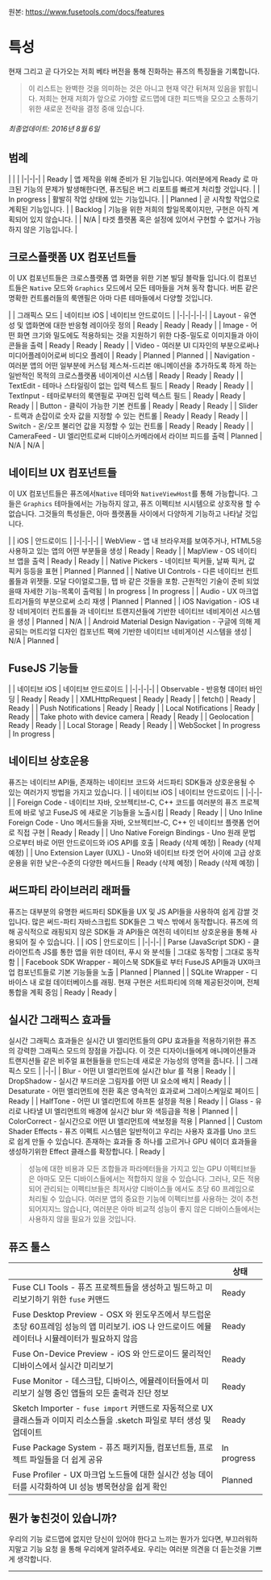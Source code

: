 
원본: https://www.fusetools.com/docs/features

# 특성 #
현재 그리고 곧 다가오는 저희 베타 버전을 통해 진화하는 퓨즈의 특징들을 기록합니다.
> 이 리스트는 완벽한 것을 의미하는 것은 아니고 현재 약간 뒤쳐져 있음을 밝힙니다. 저희는 현재 저희가 앞으로 가야할 로드맵에 대한 피드백을 모으고 소통하기 위한 새로운 전략을 결정 중애 있습니다. 
###### 최종업데이트: 2016년 8월 6일 ######

## 범례 ##
| | |
|-|-|-|
| Ready	| 앱 제작을 위해 준비가 된 기능입니다. 여러분에게 Ready 로 마크된 기능의 문제가 발생해한다면, 퓨즈팀은 버그 리포트를 빠르게 처리할 것입니다.  |
| In progress | 활발히 작업 상태에 있는 기능입니다. |
| Planned | 곧 시작할 작업으로 계획된 기능입니다. |
| Backlog | 기능을 위한 저희의 할일목록이지만, 구현은 아직 계획되어 있지 않습니다. |
| N/A | 타겟 플랫폼 혹은 설정에 있어서 구현할 수 없거나 가능하지 않은 기능입니다. |

## 크로스플랫폼 UX 컴포넌트들 ##
이 UX 컴포넌트들은 크로스플랫폼 앱 화면을 위한 기본 빌딩 블락들 입니다.이 컴포넌트들은 `Native` 모드와 `Graphics` 모드에서 모든 테마들을 거쳐 동작 합니다. 버튼 같은 명확한 컨트롤러들의 룩앤필은 아마 다른 테마들에서 다양할 것입니다.

| | 그래픽스 모드 | 네이티브 iOS | 네이티브 안드로이드 |
|-|-|-|-|-|
| Layout - 유연성 및 앱화면에 대한 반응형 레이아웃 정의 | Ready | Ready | Ready |
| Image - 어떤 화면 크기와 밀도에도 적용하되는 것을 지원하기 위한 다중-밀도로 이미지들과 아이콘들을 출력 | Ready | Ready | Ready |
| Video - 여러분 UI 디자인의 부분으로써나 미디어플레이어로써 비디오 플레이 | Ready | Planned | Planned |
| Navigation - 여러분 앱의 어떤 일부분에 커스텀 제스쳐-드리븐 애니메이션을 추가하도록 하게 하는 일반적인 목적의 크로스플랫폼 네이게이션 시스템 | Ready | Ready | Ready |
| TextEdit - 테마나 스타일링이 없는 입력 텍스트 필드 | Ready | Ready | Ready |
| TextInput - 테마로부터의 룩앤필로 꾸며진 입력 텍스트 필드 | Ready | Ready | Ready |
| Button - 클릭이 가능한 기본 컨트롤 | Ready | Ready | Ready |
| Slider - 트랙과 손잡이로 숫자 값을 지정할 수 있는 컨트롤 | Ready | Ready | Ready |
| Switch - 온/오프 불리언 값을 지정할 수 있는 컨트롤 | Ready | Ready | Ready |
| CameraFeed - UI 엘리먼트로써 디바이스카메라에서 라이브 피드를 출력 | Planned | N/A | N/A |


## 네이티브 UX 컴포넌트들 ##
이 UX 컴포넌트들은 퓨즈에서`Native` 테마와 `NativeViewHost`를 통해 가능합니다. 그들은 `Graphics` 테마들에서는 가능하지 않고, 퓨즈 이펙티브 시시템으로 상호작용 할 수 없습니다.
그것들의 특성들은, 아마 플랫폼들 사이에서 다양하게 기능하고 나타날 것입니다.

| | iOS | 안드로이드 |
|-|-|-|-|
| WebView - 앱 내 브라우져를 보여주거나, HTML5응 사용하고 있는 앱의 어떤 부분들을 생성 | Ready | Ready |
| MapView - OS 네이티브 앱을 출력 | Ready | Ready |
| Native Pickers - 네이티브 픽커들, 날짜 픽커, 값 픽커 등등을 표현 | Planned | Planned |
| Native UI Controls - 다른 네이티브 컨트롤들과 위젯들. 모달 다이얼로그들, 탭 바 같은 것들을 포함. 근원적인 기술이 준비 되었을때 자세한 기능-목록이 출력됨  | In progress | In progress |
| Audio - UX 마크업 트리거들의 부분으로써 소리 재생 | Planned | Planned |
| iOS Navigation - iOS 내장 네비게이터 컨트롤들 과 네이티브 트랜지션들에 기반한 네이티브 네비게이션 시스템을 생성 | Planned | N/A |
| Android Material Design Navigation - 구글에 의해 제공되는 머트리얼 디자인 컴포넌트 팩에 기반한 네이티브 네비게이션 시스템을 생성  | N/A | Planned |

## FuseJS 기능들 ###
| | 네이티브 iOS | 네이티브 안드로이드 |
|-|-|-|-|
| Observable - 반응형 데이터 바인딩 | Ready | Ready |
| XMLHttpRequest | Ready | Ready |
| fetch() | Ready | Ready |
| Push Notifications | Ready | Ready |
| Local Notifications | Ready | Ready |
| Take photo with device camera | Ready | Ready |
| Geolocation | Ready | Ready |
| Local Storage | Ready | Ready |
| WebSocket | In progress | In progress |

## 네이티브 상호운용 ##
퓨즈는 네이티브 API들, 존재하는 네이티브 코드와 서드파티 SDK들과 상호운용될 수 있는 여러가지 방법을 가지고 있습니다.
| | 네이티브 iOS | 네이티브 안드로이드 |
|-|-|-|
| Foreign Code - 네이티브 자바, 오브젝티브-C, C++ 코드를 여러분의 퓨즈 프로젝트에 바로 넣고 FuseJS 에 새로운 기능들을 노출시킴 | Ready | Ready |
| Uno Inline Foreign Code - Uno 메서드들을 자바, 오브젝티브-C, C++ 인 네이티브 플랫폼 언어로 직접 구현 | Ready | Ready |
| Uno Native Foreign Bindings - Uno 원래 문법 으로부터 바로 어떤 안드로이드와 iOS API를 호출 | Ready (삭제 예정) | Ready (삭제 예정) |
| Uno Extension Layer (UXL) - Uno와 네이티브 타겟 언어 사이에 고급 상호운용을 위한 낮은-수준의 다양한 메서드들 | Ready (삭제 예정) | Ready (삭제 예정) |

## 써드파티 라이브러리 래퍼들 ##
퓨즈는 대부분의 유명한 써드파티 SDK들을 UX 및 JS API들을 사용하여 쉽게 감쌀 것입니다. 많은 써드-파티 자바스크립트 SDK들은 그 박스 밖에서 동작합니다. 
퓨즈에 의해 공식적으로 래핑되지 않은 SDK들 과 API들은 여전히 네이티브 상호운용을 통해 사용되어 질 수 있습니다.
| | iOS | 안드로이드 |
|-|-|-|
| Parse (JavaScript SDK) - 클라이언트측 JS를 통한 앱을 위한 데이터, 푸시 와 분석들 | 그대로 동작함 | 그대로 동작함 |
| Facebook SDK Wrapper - 페이스북 SDK들로 부터 FuseJS API들과 UX마크업 컴포넌트들로 기본 기능들을 노출 | Planned | Planned |
| SQLite Wrapper - 디바이스 내 로컬 데이터베이스를 래핑. 현재 구현은 서트파티에 의해 제공된것이며, 전체 통합을 계획 중임 | Ready | Ready |

## 실시간 그래픽스 효과들 ##
실시간 그래픽스 효과들은 실시간 UI 엘리먼트들의 GPU 효과들을 적용하기위한 퓨즈의 강력한 그래픽스 모드의 장점을 가집니다. 이 것은 디자이너들에게 애니메이션들과 트랜지션들 같은 비주얼 표현들들을 만드는데 새로운 가능성의 영역을 줍니다.
| | 그래픽스 모드 |
|-|-|
| Blur - 어떤 UI 엘리먼트에 실시간 blur 를 적용 | Ready |
| DropShadow - 실시간 부드러운 그림자를 어떤 UI 요소에 배치 | Ready |
| Desaturate - 어떤 엘리먼트에 전환 혹은 영속적인 효과로써 그레이스케일로 페이드 | Ready |
| HalfTone - 어떤 UI 엘리먼트에 하프톤 설정을 적용 | Ready |
| Glass - 유리로 나타낼 UI 엘리먼트의 배경에 실시간 blur 와 색등급을 적용 | Planned |
| ColorCorrect - 실시간으로 어떤 UI 엘리먼트에 색보정을 적용 | Planned |
| Custom Shader Effects - 퓨즈 이펙트 시스템은 일반적이고 우리는 사용자 효과를 Uno 코드로 쉽게 만들 수 있습니다. 존재하는 효과들 중 하나를 고르거나 GPU 쉐이더 효과들을 생성하기위한 Effect 클래스를 확장합니다. | Ready |

> 성능에 대한 비용과 모든 조합들과 파라메터들을 가지고 있는 GPU 이펙티브들은 아마도 모든 디바이스들에서는 적합하지 않을 수 있습니다. 그러나, 모든 적용되어 관리되는 이펙티브들은 최저사양 디바이스들 에서도 초당 60 프레임으로 처리될 수 있습니다. 여러분 앱의 중요한 기능에 이펙티브를 사용하는 것이 추천되어지지느 않습니다, 여러분은 아마 비교적 성능이 좋지 않은 디바이스들에서는 사용하지 않을 필요가 있을 것입니다.  

## 퓨즈 툴스 ##
| | 상태 |
|-|-|
| Fuse CLI Tools - 퓨즈 프로젝트들을 생성하고 빌드하고 미리보기하기 위한 `fuse` 커맨드 | Ready |
| Fuse Desktop Preview - OSX 와 윈도우즈에서 부드럽운 초당 60프레임 성능의 앱 미리보기. iOS 나 안드로이드 에뮬레이터나 시뮬레이터가 필요하지 않음 | Ready |
| Fuse On-Device Preview - iOS 와 안드로이드 물리적인 디바이스에서 실시간 미리보기 | Ready |
| Fuse Monitor - 데스크탑, 디바이스, 에뮬레이터들에서 미리보기 실행 중인 앱들의 모든 출력과 진단 정보 | Ready |
| Sketch Importer - `fuse import` 커맨드로 자동적으로 UX 클래스들과 이미지 리소스들을 .sketch 파일로 부터 생성 및 업데이트 | Ready |
| Fuse Package System - 퓨즈 패키지들, 컴포넌트들, 프로젝트 파일들을 더 쉽게 공유 | In progress |
| Fuse Profiler - UX 마크업 노드들에 대한 실시간 성능 데이터를 시각화하여 UI 성능 병목현상을 쉽게 확인 | Planned |

## 뭔가 놓친것이 있습니까? ##
우리의 기능 로드맵에 없지만 당신이 있어야 한다고 느끼는 뭔가가 있다면, 부끄러워하지말고 기능 요청 을 통해 우리에게 알려주세요. 우리는 여러분 의견을 더 듣는것을 기쁘게 생각합니다. 

---

